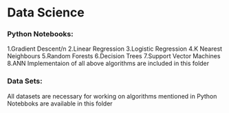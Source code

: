 # Data Science
### Python Notebooks:
1.Gradient Descent/n
2.Linear Regression
3.Logistic Regression
4.K Nearest Neighbours
5.Random Forests
6.Decision Trees
7.Support Vector Machines
8.ANN
Implementaion of all above algorithms are included in this folder
### Data Sets: 
All datasets are necessary for working on algorithms mentioned in Python Notebboks are available in this folder
